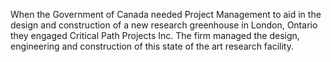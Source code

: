 When the Government of Canada needed Project Management to aid in the design and construction of a new research greenhouse in London, Ontario they engaged Critical Path Projects Inc. The firm managed the design, engineering and construction of this state of the art research facility.